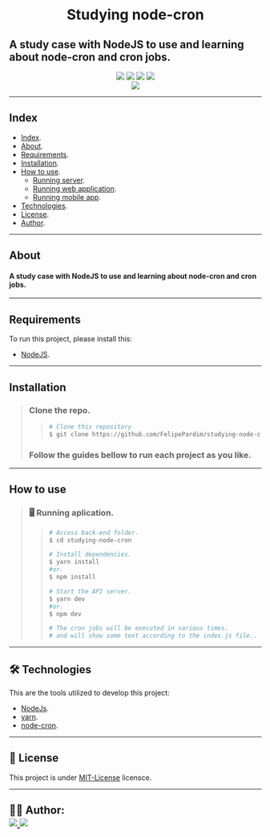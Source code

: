 <h1 align="center">
    Studying node-cron
</h1>

## A study case with NodeJS  to use and learning about node-cron and cron jobs.


<p align="center">
	<img src="https://img.shields.io/github/stars/FelipePardim/studying-node-cron" />
    <img src="https://img.shields.io/github/forks/FelipePardim/studying-node-cron" />
    <img src="https://img.shields.io/github/issues/FelipePardim/studying-node-cron" />
    <img src="https://img.shields.io/github/license/FelipePardim/studying-node-cron" />
    <br>
    <img src="https://img.shields.io/badge/Node.JS-grey?logo=node.js" />
</p>

---

## Index
- [Index](#index).
- [About](#about).
- [Requirements](#requirements).
- [Installation](#installation).
- [How to use](#how-to-use).
    - [Running server](#running-server).
    - [Running web application](#running-web).
    - [Running mobile app](#running-mobile).
- [Technologies](#technologies).
- [License](#license).
- [Author](#author).
---

<!-- Sobre o projeto -->
## About
#### A study case with NodeJS  to use and learning about node-cron and cron jobs.

---

## Requirements

To run this project, please install this:

- [NodeJS](https://nodejs.org/en/).

---

<!-- Explicação da instação ou uso -->
## Installation
> ### Clone the repo.
>>   ```bash
>>  # Clone this repository
>>  $ git clone https://github.com/FelipePardim/studying-node-cron
>>   ```
> ### Follow the guides bellow to run each project as you like.

---

## How to use
><h3 id="running-server">
>   🖥️ Running aplication.
></h3>
>
>> ```bash
>># Access back-end folder.
>> $ cd studying-node-cron
>>
>># Install dependencies.
>>$ yarn install
>>#or.
>>$ npm install
>>
>># Start the API server.
>>$ yarn dev
>>#or.
>>$ npm dev
>>
>># The cron jobs will be executed in various times.
>># and will show some text according to the index.js file..
>>
>>```
>
---

<h2 id="technologies">
    🛠 Technologies
</h2>

This are the tools utilized to develop this project:

- [NodeJs](https://nodejs.org/en/).
- [yarn](https://yarnpkg.com/).
- [node-cron](https://www.npmjs.com/package/node-cron).

---

<!-- Licença do projeto -->
<h2 id="license">
    📝 License 
</h2>

This project is under [MIT-License](https://github.com/FelipePardim/studying-node-cron/LICENSE.md) licensce.

---

<!-- Sobre mim ou os autores -->
<h2 id="author">
    👨‍💻 Author:
    <div>
        <a href="https://github.com/FelipePardim" margin="10px">
            <img src="https://img.shields.io/badge/GitHub-FelipePardim-6f42c1?logo=github"/>
        </a>
        <a alt="Felipe Pardim" href="https://www.linkedin.com/in/felipe-pardim">
            <img src="https://img.shields.io/badge/LinkedIn-Felipe%20Pardim-blue?logo=linkedin"/>
        </a>
    </div>
</h2>